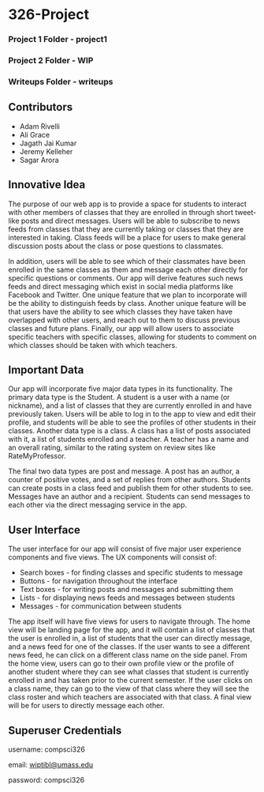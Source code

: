 # 326-Project

### Project 1 Folder - project1
### Project 2 Folder - WIP
### Writeups Folder - writeups

## Contributors

- Adam Rivelli
- Ali Grace
- Jagath Jai Kumar
- Jeremy Kelleher
- Sagar Arora


## Innovative Idea
The purpose of our web app is to provide a space for students to interact with other members of classes that they are enrolled in through short tweet-like posts and direct messages. Users will be able to subscribe to news feeds from classes that they are currently taking or classes that they are interested in taking. Class feeds will be a place for users to make general discussion posts about the class or pose questions to classmates. 

In addition, users will be able to see which of their classmates have been enrolled in the same classes as them and message each other directly for specific questions or comments. 
Our app will derive features such news feeds and direct messaging which exist in social media platforms like Facebook and Twitter. One unique feature that we plan to incorporate will be the ability to distinguish feeds by class. Another unique feature will be that users have the ability to see which classes they have taken have overlapped with other users, and reach out to them to discuss previous classes and future plans. Finally, our app will allow users to associate specific teachers with specific classes, allowing for students to comment on which classes should be taken with which teachers.

## Important Data
Our app will incorporate five major data types in its functionality. The primary data type is the Student. A student is a user with a name (or nickname), and a list of classes that they are currently enrolled in and have previously taken. Users will be able to log in to the app to view and edit their profile, and students will be able to see the profiles of other students in their classes. Another data type is a class. A class has a list of posts associated with it, a list of students enrolled and a teacher. A teacher has a name and an overall rating, similar to the rating system on review sites like RateMyProfessor. 

The final two data types are post and message. A post has an author, a counter of positive votes, and a set of replies from other authors. Students can create posts in a class feed and publish them for other students to see. Messages have an author and a recipient. Students can send messages to each other via the direct messaging service in the app.

## User Interface

The user interface for our app will consist of five major user experience components and five views. The UX components will consist of:
- Search boxes - for finding classes and specific students to message
- Buttons - for navigation throughout the interface
- Text boxes - for writing posts and messages and submitting them
- Lists - for displaying news feeds and messages between students
- Messages - for communication between students

The app itself will have five views for users to navigate through. The home view will be landing page for the app, and it will contain a list of classes that the user is enrolled in, a list of students that the user can directly message, and a news feed for one of the classes. If the user wants to see a different news feed, he can click on a different class name on the side panel. From the home view, users can go to their own profile view or the profile of another student where they can see what classes that student is currently enrolled in and has taken prior to the current semester. If the user clicks on a class name, they can go to the view of that class where they will see the class roster and which teachers are associated with that class. A final view will be for users to directly message each other.

## Superuser Credentials

username: compsci326

email: wiptibl@umass.edu

password: compsci326
